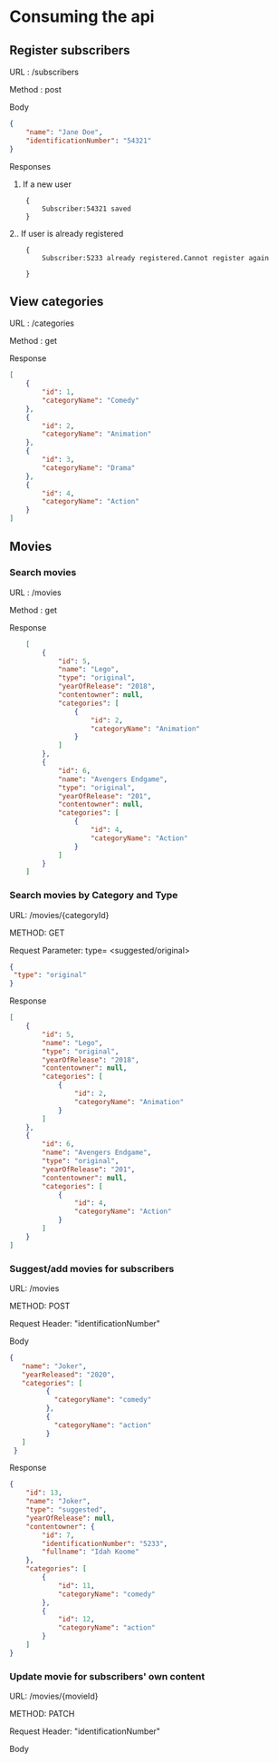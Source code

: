 Consuming the api
======

## Register subscribers
URL :  /subscribers

Method : post

Body

```json
{
    "name": "Jane Doe",
    "identificationNumber": "54321"
}
```
Responses
  1. If a new user
```text
    {
        Subscriber:54321 saved
    }
```

  2.. If user is already registered 
```text
    {
        Subscriber:5233 already registered.Cannot register again
    
    }
```
## View categories

URL :  /categories

Method : get

Response

```json
[
    {
        "id": 1,
        "categoryName": "Comedy"
    },
    {
        "id": 2,
        "categoryName": "Animation"
    },
    {
        "id": 3,
        "categoryName": "Drama"
    },
    {
        "id": 4,
        "categoryName": "Action"
    }
]
```
## Movies

   ###  Search movies 

URL :  /movies

Method : get

Response

```json
    [
        {
            "id": 5,
            "name": "Lego",
            "type": "original",
            "yearOfRelease": "2018",
            "contentowner": null,
            "categories": [
                {
                    "id": 2,
                    "categoryName": "Animation"
                }
            ]
        },
        {
            "id": 6,
            "name": "Avengers Endgame",
            "type": "original",
            "yearOfRelease": "201",
            "contentowner": null,
            "categories": [
                {
                    "id": 4,
                    "categoryName": "Action"
                }
            ]
        }
    ]
```

###  Search movies by Category and Type

URL: /movies/{categoryId}

METHOD: GET

Request Parameter: type= <suggested/original>

```json
{
 "type": "original"
}
```

Response
```json
[
    {
        "id": 5,
        "name": "Lego",
        "type": "original",
        "yearOfRelease": "2018",
        "contentowner": null,
        "categories": [
            {
                "id": 2,
                "categoryName": "Animation"
            }
        ]
    },
    {
        "id": 6,
        "name": "Avengers Endgame",
        "type": "original",
        "yearOfRelease": "201",
        "contentowner": null,
        "categories": [
            {
                "id": 4,
                "categoryName": "Action"
            }
        ]
    }
]
```

###  Suggest/add movies for subscribers
URL: /movies

METHOD: POST

Request Header: "identificationNumber"

Body

```json
{
   "name": "Joker",
   "yearReleased": "2020",
   "categories": [
         {
           "categoryName": "comedy"
         },
         {
           "categoryName": "action"
         }
   ]
 }
```

Response
```json
{
    "id": 13,
    "name": "Joker",
    "type": "suggested",
    "yearOfRelease": null,
    "contentowner": {
        "id": 7,
        "identificationNumber": "5233",
        "fullname": "Idah Koome"
    },
    "categories": [
        {
            "id": 11,
            "categoryName": "comedy"
        },
        {
            "id": 12,
            "categoryName": "action"
        }
    ]
}
```
###  Update movie for subscribers' own content
URL: /movies/{movieId}

METHOD: PATCH

Request Header: "identificationNumber"

Body
```json

```




 



   

 